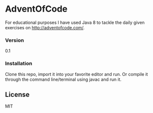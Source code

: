 # AdventOfCode

For educational purposes I have used Java 8 to tackle the daily given exercises on http://adventofcode.com/.

### Version
0.1

### Installation

Clone this repo, import it into your favorite editor and run. Or compile it through the command line/terminal using javac and run it.

License
----

MIT